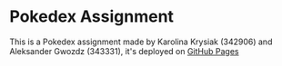 # Pokedex Assignment

This is a Pokedex assignment made by Karolina Krysiak (342906) and Aleksander Gwozdz (343331), it's deployed on [GitHub Pages](https://electimore.github.io/web2-pokedex/)
